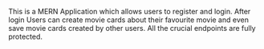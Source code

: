 This is a MERN Application which allows users to register and login.
After login Users can create movie cards about their favourite movie and even save movie cards created by other users.
All the crucial endpoints are fully protected.
